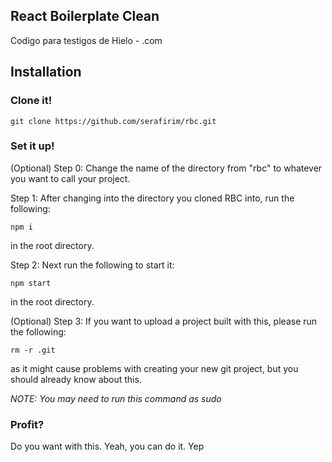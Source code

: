 
## React Boilerplate Clean
 Codigo para testigos de Hielo - .com

## Installation

### Clone it!

    git clone https://github.com/serafirim/rbc.git

### Set it up!

(Optional) Step 0: Change the name of the directory from "rbc" to whatever you want to call your project.

Step 1: After changing into the directory you cloned RBC into, run the following:

    npm i

in the root directory.

Step 2: Next run the following to start it:

    npm start

in the root directory.

(Optional) Step 3: If you want to upload a project built with this, please run the following:

    rm -r .git

as it might cause problems with creating your new git project, but you should already know about this. 

*NOTE: You may need to run this command as sudo*

### Profit?

Do you want with this. Yeah, you can do it.  Yep
